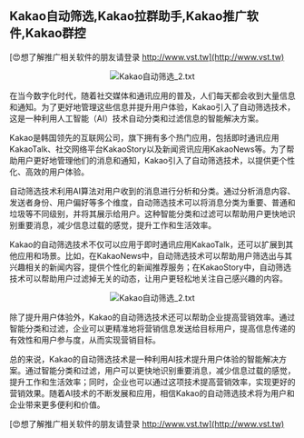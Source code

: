 ## **Kakao自动筛选,Kakao拉群助手,Kakao推广软件,Kakao群控**

[😍想了解推广相关软件的朋友请登录 http://www.vst.tw](http://www.vst.tw)

 <center><img src="https://vst.tw/MP4/tuiguang/png/7.png" alt="Kakao自动筛选_2.txt"></center>

在当今数字化时代，随着社交媒体和通讯应用的普及，人们每天都会收到大量信息和通知。为了更好地管理这些信息并提升用户体验，Kakao引入了自动筛选技术，这是一种利用人工智能（AI）技术自动分类和过滤信息的智能解决方案。

Kakao是韩国领先的互联网公司，旗下拥有多个热门应用，包括即时通讯应用KakaoTalk、社交网络平台KakaoStory以及新闻资讯应用KakaoNews等。为了帮助用户更好地管理他们的消息和通知，Kakao引入了自动筛选技术，以提供更个性化、高效的用户体验。

自动筛选技术利用AI算法对用户收到的消息进行分析和分类。通过分析消息内容、发送者身份、用户偏好等多个维度，自动筛选技术可以将消息分类为重要、普通和垃圾等不同级别，并将其展示给用户。这种智能分类和过滤可以帮助用户更快地识别重要消息，减少信息过载的感觉，提升工作和生活效率。

Kakao的自动筛选技术不仅可以应用于即时通讯应用KakaoTalk，还可以扩展到其他应用和场景。比如，在KakaoNews中，自动筛选技术可以帮助用户筛选出与其兴趣相关的新闻内容，提供个性化的新闻推荐服务；在KakaoStory中，自动筛选技术可以帮助用户过滤掉无关的动态，让用户更轻松地关注自己感兴趣的内容。

 <center><img src="https://vst.tw/MP4/tuiguang/png/0.png" alt="Kakao自动筛选_2.txt"></center>

除了提升用户体验外，Kakao的自动筛选技术还可以帮助企业提高营销效率。通过智能分类和过滤，企业可以更精准地将营销信息发送给目标用户，提高信息传递的有效性和用户参与度，从而实现营销目标。

总的来说，Kakao的自动筛选技术是一种利用AI技术提升用户体验的智能解决方案。通过智能分类和过滤，用户可以更快地识别重要消息，减少信息过载的感觉，提升工作和生活效率；同时，企业也可以通过这项技术提高营销效率，实现更好的营销效果。随着AI技术的不断发展和应用，相信Kakao的自动筛选技术将为用户和企业带来更多便利和价值。

[😍想了解推广相关软件的朋友请登录 http://www.vst.tw](http://www.vst.tw)



